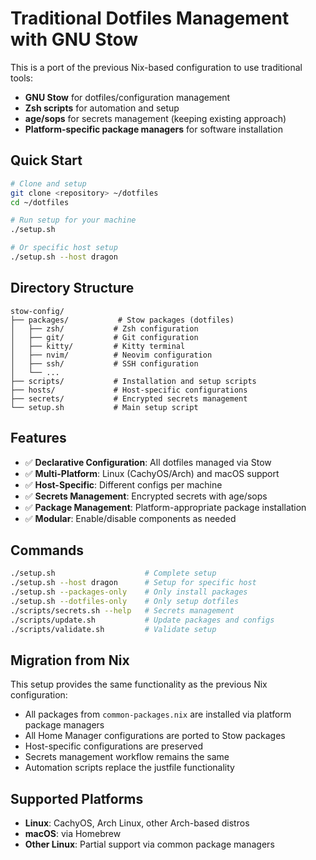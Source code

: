 # Traditional Dotfiles Management with GNU Stow

This is a port of the previous Nix-based configuration to use traditional tools:
- **GNU Stow** for dotfiles/configuration management
- **Zsh scripts** for automation and setup
- **age/sops** for secrets management (keeping existing approach)
- **Platform-specific package managers** for software installation

## Quick Start

```bash
# Clone and setup
git clone <repository> ~/dotfiles
cd ~/dotfiles

# Run setup for your machine
./setup.sh

# Or specific host setup
./setup.sh --host dragon
```

## Directory Structure

```
stow-config/
├── packages/           # Stow packages (dotfiles)
│   ├── zsh/           # Zsh configuration
│   ├── git/           # Git configuration  
│   ├── kitty/         # Kitty terminal
│   ├── nvim/          # Neovim configuration
│   ├── ssh/           # SSH configuration
│   └── ...
├── scripts/           # Installation and setup scripts
├── hosts/             # Host-specific configurations
├── secrets/           # Encrypted secrets management
└── setup.sh           # Main setup script
```

## Features

- ✅ **Declarative Configuration**: All dotfiles managed via Stow
- ✅ **Multi-Platform**: Linux (CachyOS/Arch) and macOS support
- ✅ **Host-Specific**: Different configs per machine
- ✅ **Secrets Management**: Encrypted secrets with age/sops
- ✅ **Package Management**: Platform-appropriate package installation
- ✅ **Modular**: Enable/disable components as needed

## Commands

```bash
./setup.sh                    # Complete setup
./setup.sh --host dragon      # Setup for specific host
./setup.sh --packages-only    # Only install packages
./setup.sh --dotfiles-only    # Only setup dotfiles
./scripts/secrets.sh --help   # Secrets management
./scripts/update.sh           # Update packages and configs
./scripts/validate.sh         # Validate setup
```

## Migration from Nix

This setup provides the same functionality as the previous Nix configuration:
- All packages from `common-packages.nix` are installed via platform package managers
- All Home Manager configurations are ported to Stow packages
- Host-specific configurations are preserved
- Secrets management workflow remains the same
- Automation scripts replace the justfile functionality

## Supported Platforms

- **Linux**: CachyOS, Arch Linux, other Arch-based distros
- **macOS**: via Homebrew
- **Other Linux**: Partial support via common package managers 